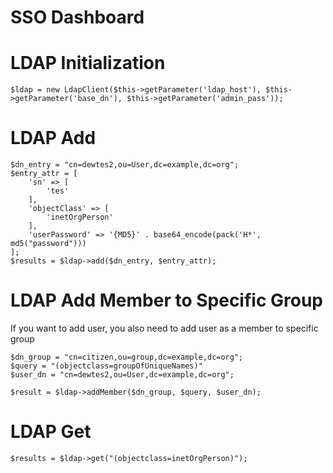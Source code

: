 # SSO Dashboard

# LDAP Initialization
`$ldap = new LdapClient($this->getParameter('ldap_host'), $this->getParameter('base_dn'), $this->getParameter('admin_pass'));`

# LDAP Add
```
$dn_entry = "cn=dewtes2,ou=User,dc=example,dc=org";
$entry_attr = [
    'sn' => [
        'tes'
    ],
    'objectClass' => [
        'inetOrgPerson'
    ],
    'userPassword' => '{MD5}' . base64_encode(pack('H*', md5("password")))
];       
$results = $ldap->add($dn_entry, $entry_attr);
```


# LDAP Add Member to Specific Group
If you want to add user, you also need to add user as a member to specific group

```
$dn_group = "cn=citizen,ou=group,dc=example,dc=org";
$query = "(objectclass=groupOfUniqueNames)"
$user_dn = "cn=dewtes2,ou=User,dc=example,dc=org";

$result = $ldap->addMember($dn_group, $query, $user_dn);
```


# LDAP Get 
`$results = $ldap->get("(objectclass=inetOrgPerson)");`

